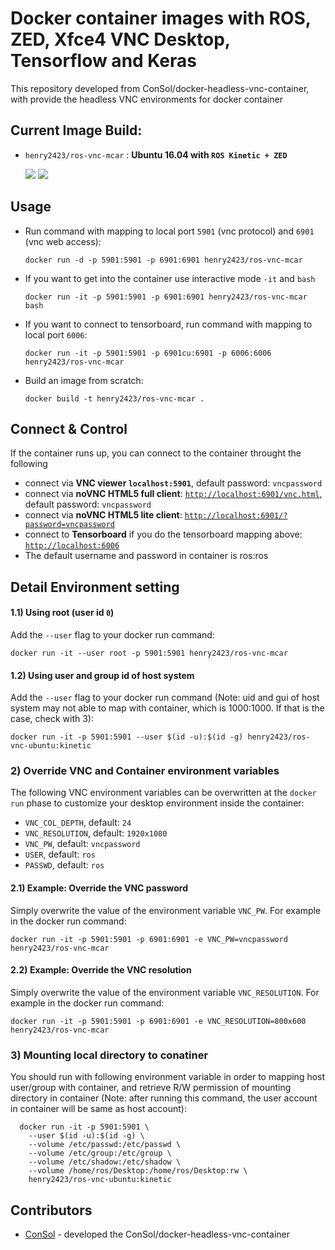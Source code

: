# Docker container images with ROS, ZED, Xfce4 VNC Desktop, Tensorflow and Keras

This repository developed from ConSol/docker-headless-vnc-container, with provide the headless VNC environments for docker container

## Current Image Build:
* `henry2423/ros-vnc-mcar` : __Ubuntu 16.04 with `ROS Kinetic + ZED`__

  [![](https://images.microbadger.com/badges/version/henry2423/ros-vnc-mcar.svg)](https://hub.docker.com/r/henry2423/ros-vnc-mcar/) [![](https://images.microbadger.com/badges/image/henry2423/ros-vnc-mcar.svg)](https://microbadger.com/images/henry2423/ros-vnc-mcar)

## Usage
- Run command with mapping to local port `5901` (vnc protocol) and `6901` (vnc web access):

      docker run -d -p 5901:5901 -p 6901:6901 henry2423/ros-vnc-mcar

- If you want to get into the container use interactive mode `-it` and `bash`
      
      docker run -it -p 5901:5901 -p 6901:6901 henry2423/ros-vnc-mcar bash

- If you want to connect to tensorboard, run command with mapping to local port `6006`:
      
      docker run -it -p 5901:5901 -p 6901cu:6901 -p 6006:6006 henry2423/ros-vnc-mcar

- Build an image from scratch:

      docker build -t henry2423/ros-vnc-mcar .

## Connect & Control
If the container runs up, you can connect to the container throught the following 
* connect via __VNC viewer `localhost:5901`__, default password: `vncpassword`
* connect via __noVNC HTML5 full client__: [`http://localhost:6901/vnc.html`](http://localhost:6901/vnc.html), default password: `vncpassword` 
* connect via __noVNC HTML5 lite client__: [`http://localhost:6901/?password=vncpassword`](http://localhost:6901/?password=vncpassword) 
* connect to __Tensorboard__ if you do the tensorboard mapping above: [`http://localhost:6006`](http://localhost:6006)
* The default username and password in container is ros:ros

## Detail Environment setting

#### 1.1) Using root (user id `0`)
Add the `--user` flag to your docker run command:

    docker run -it --user root -p 5901:5901 henry2423/ros-vnc-mcar

#### 1.2) Using user and group id of host system
Add the `--user` flag to your docker run command (Note: uid and gui of host system may not able to map with container, which is 1000:1000. If that is the case, check with 3):

    docker run -it -p 5901:5901 --user $(id -u):$(id -g) henry2423/ros-vnc-ubuntu:kinetic

### 2) Override VNC and Container environment variables
The following VNC environment variables can be overwritten at the `docker run` phase to customize your desktop environment inside the container:
* `VNC_COL_DEPTH`, default: `24`
* `VNC_RESOLUTION`, default: `1920x1080`
* `VNC_PW`, default: `vncpassword`
* `USER`, default: `ros`
* `PASSWD`, default: `ros`

#### 2.1) Example: Override the VNC password
Simply overwrite the value of the environment variable `VNC_PW`. For example in
the docker run command:

    docker run -it -p 5901:5901 -p 6901:6901 -e VNC_PW=vncpassword henry2423/ros-vnc-mcar

#### 2.2) Example: Override the VNC resolution
Simply overwrite the value of the environment variable `VNC_RESOLUTION`. For example in
the docker run command:

    docker run -it -p 5901:5901 -p 6901:6901 -e VNC_RESOLUTION=800x600 henry2423/ros-vnc-mcar

### 3) Mounting local directory to conatiner
You should run with following environment variable in order to mapping host user/group with container, and retrieve R/W permission of mounting directory in container (Note: after running this command, the user account in container will be same as host account):

      docker run -it -p 5901:5901 \
        --user $(id -u):$(id -g) \
        --volume /etc/passwd:/etc/passwd \
        --volume /etc/group:/etc/group \
        --volume /etc/shadow:/etc/shadow \
        --volume /home/ros/Desktop:/home/ros/Desktop:rw \
        henry2423/ros-vnc-ubuntu:kinetic


## Contributors

* [ConSol](https://github.com/ConSol/docker-headless-vnc-container) - developed the ConSol/docker-headless-vnc-container
